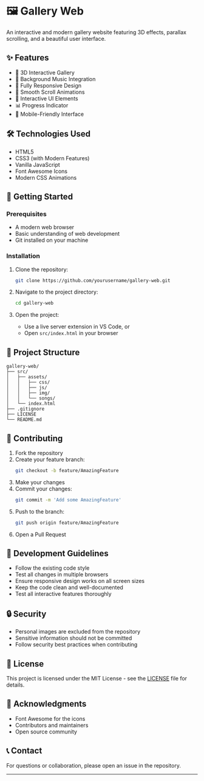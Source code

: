 # 🖼️ Gallery Web

An interactive and modern gallery website featuring 3D effects, parallax scrolling, and a beautiful user interface.

## ✨ Features

- 🎨 3D Interactive Gallery
- 🎵 Background Music Integration
- 📱 Fully Responsive Design
- 🔄 Smooth Scroll Animations
- 💫 Interactive UI Elements
- 📊 Progress Indicator
- 📱 Mobile-Friendly Interface

## 🛠️ Technologies Used

- HTML5
- CSS3 (with Modern Features)
- Vanilla JavaScript
- Font Awesome Icons
- Modern CSS Animations

## 🚀 Getting Started

### Prerequisites

- A modern web browser
- Basic understanding of web development
- Git installed on your machine

### Installation

1. Clone the repository:

   ```bash
   git clone https://github.com/yourusername/gallery-web.git
   ```

2. Navigate to the project directory:

   ```bash
   cd gallery-web
   ```

3. Open the project:
   - Use a live server extension in VS Code, or
   - Open `src/index.html` in your browser

## 📁 Project Structure

```
gallery-web/
├── src/
│   ├── assets/
│   │   ├── css/
│   │   ├── js/
│   │   ├── img/
│   │   └── songs/
│   └── index.html
├── .gitignore
├── LICENSE
└── README.md
```

## 🤝 Contributing

1. Fork the repository
2. Create your feature branch:
   ```bash
   git checkout -b feature/AmazingFeature
   ```
3. Make your changes
4. Commit your changes:
   ```bash
   git commit -m 'Add some AmazingFeature'
   ```
5. Push to the branch:
   ```bash
   git push origin feature/AmazingFeature
   ```
6. Open a Pull Request

## 📝 Development Guidelines

- Follow the existing code style
- Test all changes in multiple browsers
- Ensure responsive design works on all screen sizes
- Keep the code clean and well-documented
- Test all interactive features thoroughly

## 🔒 Security

- Personal images are excluded from the repository
- Sensitive information should not be committed
- Follow security best practices when contributing

## 📄 License

This project is licensed under the MIT License - see the [LICENSE](LICENSE) file for details.

## 🙏 Acknowledgments

- Font Awesome for the icons
- Contributors and maintainers
- Open source community

## 📞 Contact

For questions or collaboration, please open an issue in the repository.

---
